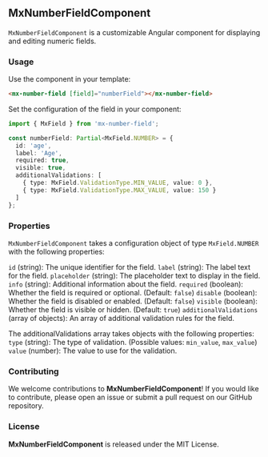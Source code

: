 ## MxNumberFieldComponent
`MxNumberFieldComponent` is a customizable Angular component for displaying and editing numeric fields.

### Usage
Use the component in your template:
```html
<mx-number-field [field]="numberField"></mx-number-field>
```

Set the configuration of the field in your component:

```ts
import { MxField } from 'mx-number-field';

const numberField: Partial<MxField.NUMBER> = {
  id: 'age',
  label: 'Age',
  required: true,
  visible: true,
  additionalValidations: [
    { type: MxField.ValidationType.MIN_VALUE, value: 0 },
    { type: MxField.ValidationType.MAX_VALUE, value: 150 }
  ]
};
```

### Properties
`MxNumberFieldComponent` takes a configuration object of type `MxField.NUMBER` with the following properties:

`id` (string): The unique identifier for the field.
`label` (string): The label text for the field.
`placeholder` (string): The placeholder text to display in the field.
`info` (string): Additional information about the field.
`required` (boolean): Whether the field is required or optional. (Default: `false`)
`disable` (boolean): Whether the field is disabled or enabled. (Default: `false`)
`visible` (boolean): Whether the field is visible or hidden. (Default: `true`)
`additionalValidations` (array of objects): An array of additional validation rules for the field.

The additionalValidations array takes objects with the following properties:
  `type` (string): The type of validation. (Possible values: `min_value`, `max_value`)
  `value` (number): The value to use for the validation.

### Contributing
We welcome contributions to **MxNumberFieldComponent**! If you would like to contribute, please open an issue or submit a pull request on our GitHub repository.

### License
**MxNumberFieldComponent** is released under the MIT License.

